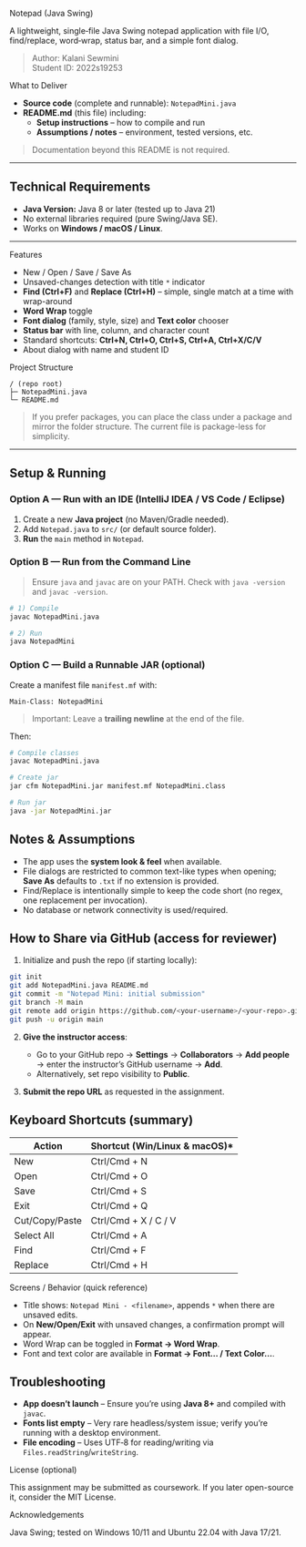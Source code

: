  Notepad  (Java Swing)

A lightweight, single‑file Java Swing notepad application with file I/O, find/replace, word‑wrap, status bar, and a simple font dialog.

> Author: Kalani Sewmini  
> Student ID: 2022s19253



 What to Deliver 

- **Source code** (complete and runnable): `NotepadMini.java`  
- **README.md** (this file) including:
  - **Setup instructions** – how to compile and run
  - **Assumptions / notes** – environment, tested versions, etc.

> Documentation beyond this README is not required.

---

## Technical Requirements

- **Java Version:** Java 8 or later (tested up to Java 21)
- No external libraries required (pure Swing/Java SE).  
- Works on **Windows / macOS / Linux**.

---

 Features

- New / Open / Save / Save As
- Unsaved-changes detection with title `*` indicator
- **Find (Ctrl+F)** and **Replace (Ctrl+H)** – simple, single match at a time with wrap-around
- **Word Wrap** toggle
- **Font dialog** (family, style, size) and **Text color** chooser
- **Status bar** with line, column, and character count
- Standard shortcuts: **Ctrl+N, Ctrl+O, Ctrl+S, Ctrl+A, Ctrl+X/C/V**
- About dialog with name and student ID


 Project Structure

```
/ (repo root)
├─ NotepadMini.java        
└─ README.md               
```

> If you prefer packages, you can place the class under a package and mirror the folder structure. The current file is package-less for simplicity.

---

## Setup & Running

### Option A — Run with an IDE (IntelliJ IDEA / VS Code / Eclipse)

1. Create a new **Java project** (no Maven/Gradle needed).
2. Add `Notepad.java` to `src/` (or default source folder).
3. **Run** the `main` method in `Notepad`.

### Option B — Run from the Command Line

> Ensure `java` and `javac` are on your PATH. Check with `java -version` and `javac -version`.

```bash
# 1) Compile
javac NotepadMini.java

# 2) Run
java NotepadMini
```

### Option C — Build a Runnable JAR (optional)

Create a manifest file `manifest.mf` with:

```
Main-Class: NotepadMini
```

> Important: Leave a **trailing newline** at the end of the file.

Then:

```bash
# Compile classes
javac NotepadMini.java

# Create jar
jar cfm NotepadMini.jar manifest.mf NotepadMini.class

# Run jar
java -jar NotepadMini.jar
```



## Notes & Assumptions

- The app uses the **system look & feel** when available.
- File dialogs are restricted to common text-like types when opening; **Save As** defaults to `.txt` if no extension is provided.
- Find/Replace is intentionally simple to keep the code short (no regex, one replacement per invocation).
- No database or network connectivity is used/required.



## How to Share via GitHub (access for reviewer)

1. Initialize and push the repo (if starting locally):

```bash
git init
git add NotepadMini.java README.md
git commit -m "Notepad Mini: initial submission"
git branch -M main
git remote add origin https://github.com/<your-username>/<your-repo>.git
git push -u origin main
```

2. **Give the instructor access**:  
   - Go to your GitHub repo → **Settings** → **Collaborators** → **Add people** → enter the instructor’s GitHub username → **Add**.  
   - Alternatively, set repo visibility to **Public**.

3. **Submit the repo URL** as requested in the assignment.



## Keyboard Shortcuts (summary)

| Action        | Shortcut (Win/Linux & macOS)* |
|---------------|-------------------------------|
| New           | Ctrl/Cmd + N                  |
| Open          | Ctrl/Cmd + O                  |
| Save          | Ctrl/Cmd + S                  |
| Exit          | Ctrl/Cmd + Q                  |
| Cut/Copy/Paste| Ctrl/Cmd + X / C / V          |
| Select All    | Ctrl/Cmd + A                  |
| Find          | Ctrl/Cmd + F                  |
| Replace       | Ctrl/Cmd + H                  |





 Screens / Behavior (quick reference)

- Title shows: `Notepad Mini - <filename>`, appends `*` when there are unsaved edits.
- On **New/Open/Exit** with unsaved changes, a confirmation prompt will appear.
- Word Wrap can be toggled in **Format → Word Wrap**.
- Font and text color are available in **Format → Font… / Text Color…**.



## Troubleshooting

- **App doesn’t launch** – Ensure you’re using **Java 8+** and compiled with `javac`.
- **Fonts list empty** – Very rare headless/system issue; verify you’re running with a desktop environment.
- **File encoding** – Uses UTF‑8 for reading/writing via `Files.readString`/`writeString`.



 License (optional)

This assignment may be submitted as coursework. If you later open-source it, consider the MIT License.


 Acknowledgements

Java Swing; tested on Windows 10/11 and Ubuntu 22.04 with Java 17/21.
